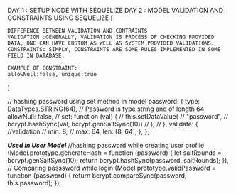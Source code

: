 DAY 1 : SETUP NODE WITH SEQUELIZE 
DAY 2 : MODEL VALIDATION AND CONSTRAINTS USING SEQUELIZE 
[

    DIFFERENCE BETWEEN VALIDATION AND CONTRAINTS
    VALIDATION :GENERALLY, VALIDATION IS PROCESS OF CHECKING PROVIDED DATA, ONE CAN HAVE CUSTOM AS WELL AS SYSTEM PROVIDED VALIDATIONS.
    CONSTRAINTS: SIMPLY, CONSTRAINTS ARE SOME RULES IMPLEMENTED IN SOME FIELD IN DATABASE.

    EXAMPLE OF CONSTRAINT:
    allowNull:false, unique:true



] 


// hashing password using set method in model
password: {
        type: DataTypes.STRING(64), // Password is type string and of length 64
        allowNull: false,
        // set: function (val) {
        //   this.setDataValue(
        //     "password",
        //     bcrypt.hashSync(val, bcrypt.genSaltSync(10))
        //   );
        // },
        validate: {
          //validation
          // min: 8,
          // max: 64,
          len: [8, 64],
        },
      },







 *******Used in User Model*******
//hashing password while creating user profile
(Model.prototype.generateHash = function (password) {
  let saltRounds = bcrypt.genSaltSync(10);
  return bcrypt.hashSync(password, saltRounds);
}),
  // Comparing passsword while login
  (Model.prototype.validPassword = function (password) {
    return bcrypt.compareSync(password, this.password);
  });
